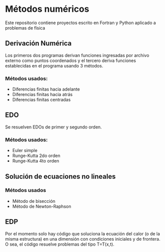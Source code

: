 # Métodos numéricos

Este repositorio contiene proyectos escrito en Fortran y Python aplicado a problemas de física

## Derivación Numérica

Los primeros dos programas derivan funciones ingresadas por archivo externo como puntos coordenados y el tercero deriva funciones establecidas en el programa usando 3 métodos.

### Métodos usados:

-   Diferencias finitas hacia adelante
-   Diferencias finitas hacia atrás
-   Diferencias finitas centradas

## EDO

Se resuelven EDOs de primer y segundo orden.

### Métodos usados:

-   Euler simple
-   Runge-Kutta 2do orden
-   Runge-Kutta 4to orden

## Solución de ecuaciones no lineales

### Métodos usados

-   Método de bisección
-   Método de Newton-Raphson

## EDP

Por el momento solo hay código que soluciona la ecuación del calor (o de la misma estructura) en una dimensión con condiciones iniciales y de frontera. O sea, el código resuelve problemas del tipo T=T(x,t).
